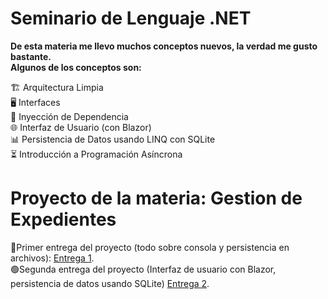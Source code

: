# Seminario de Lenguaje .NET
**De esta materia me llevo muchos conceptos nuevos, la verdad me gusto bastante.**  
  **Algunos de los conceptos son:**  
    
🏗️ Arquitectura Limpia  
🖥️ Interfaces  
🧩 Inyección de Dependencia  
🌐 Interfaz de Usuario (con Blazor)  
📊 Persistencia de Datos usando LINQ con SQLite  
⏳ Introducción a Programación Asíncrona  
 
 # Proyecto de la materia:  Gestion de Expedientes 

🔵Primer entrega del proyecto (todo sobre consola y persistencia en archivos): [Entrega 1](https://github.com/Giancardonee/Sistema-Gestion-de-Expedientes-.NET).  
🟢Segunda entrega del proyecto (Interfaz de usuario con Blazor, persistencia de datos usando SQLite) [Entrega 2](https://github.com/Giancardonee/Gestion-De-Expedientes).


 

  
